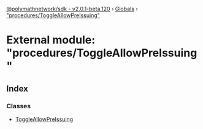 [@polymathnetwork/sdk - v2.0.1-beta.120](../README.md) › [Globals](../globals.md) › ["procedures/ToggleAllowPreIssuing"](_procedures_toggleallowpreissuing_.md)

# External module: "procedures/ToggleAllowPreIssuing"

## Index

### Classes

- [ToggleAllowPreIssuing](../classes/_procedures_toggleallowpreissuing_.toggleallowpreissuing.md)
